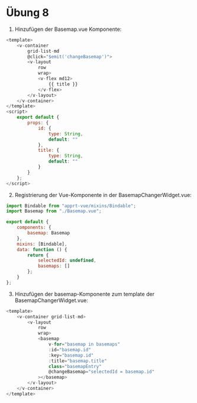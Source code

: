 # Übung 8

1. Hinzufügen der Basemap.vue Komponente:

```javascript
<template>
    <v-container
        grid-list-md
        @click="$emit('changeBasemap')">
        <v-layout
            row
            wrap>
            <v-flex md12>
                {{ title }}
            </v-flex>
        </v-layout>
    </v-container>
</template>
<script>
    export default {
        props: {
            id: {
                type: String,
                default: ""
            },
            title: {
                type: String,
                default: ""
            }
        }
    };
</script>
```

2. Registrierung der Vue-Komponente in der BasemapChangerWidget.vue:

```javascript
import Bindable from "apprt-vue/mixins/Bindable";
import Basemap from "./Basemap.vue";

export default {
    components: {
        basemap: Basemap
    },
    mixins: [Bindable],
    data: function () {
        return {
            selectedId: undefined,
            basemaps: []
        };
    }
};
```

3. Hinzufügen der basemap-Komponente zum template der BasemapChangerWidget.vue:

```javascript
<template>
    <v-container grid-list-md>
        <v-layout
            row
            wrap>
            <basemap
                v-for="basemap in basemaps"
                :id="basemap.id"
                :key="basemap.id"
                :title="basemap.title"
                class="basemapEntry"
                @changeBasemap="selectedId = basemap.id"
            ></basemap>
        </v-layout>
    </v-container>
</template>
```
